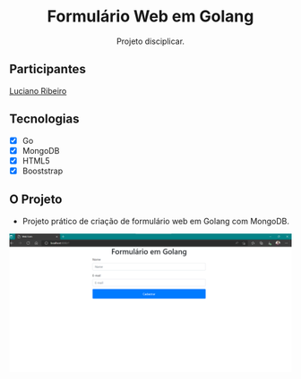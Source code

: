 <h1 align="center">
Formulário Web em Golang
</h1>

<p align="center">Projeto disciplicar.</p>

## Participantes

[Luciano Ribeiro](https://github.com/lucianorbr)

## Tecnologias

- [x] Go
- [x] MongoDB
- [x] HTML5
- [x] Booststrap

## O Projeto
- Projeto prático de criação de formulário web em Golang com MongoDB.


![img.png](img.png)
